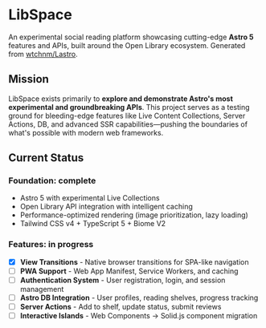 # LibSpace

An experimental social reading platform showcasing cutting-edge **Astro 5** features and APIs, built around the Open Library ecosystem. Generated from [wtchnm/Lastro](https://github.com/wtchnm/Lastro).

## Mission

LibSpace exists primarily to **explore and demonstrate Astro's most experimental and groundbreaking APIs**. This project serves as a testing ground for bleeding-edge features like Live Content Collections, Server Actions, DB, and advanced SSR capabilities—pushing the boundaries of what's possible with modern web frameworks.

## Current Status

### Foundation: complete

- Astro 5 with experimental Live Collections
- Open Library API integration with intelligent caching
- Performance-optimized rendering (image prioritization, lazy loading)
- Tailwind CSS v4 + TypeScript 5 + Biome V2

### Features: in progress

- [x] **View Transitions** - Native browser transitions for SPA-like navigation
- [ ] **PWA Support** - Web App Manifest, Service Workers, and caching
- [ ] **Authentication System** - User registration, login, and session management
- [ ] **Astro DB Integration** - User profiles, reading shelves, progress tracking
- [ ] **Server Actions** - Add to shelf, update status, submit reviews
- [ ] **Interactive Islands** - Web Components → Solid.js component migration
